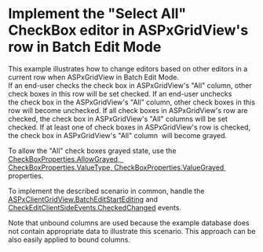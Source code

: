 # Implement the "Select All" CheckBox editor in ASPxGridView's row in Batch Edit Mode


<p>This example illustrates how to change editors based on other editors in a current row when ASPxGridView in Batch Edit Mode. <br />If an end-user checks the check box in ASPxGridView's "All" column, other check boxes in this row will be set checked. If an end-user unchecks the check box in the ASPxGridView's "All" column, other check boxes in this row will become unchecked. If all check boxes in ASPxGridView's row are checked, the check box in ASPxGridView's "All" columns will be set checked. If at least one of check boxes in ASPxGridView's row is checked, the check box in ASPxGridView's "All" column  will become grayed.</p>
<p>To allow the "All" check boxes grayed state, use the <a href="https://documentation.devexpress.com/#AspNet/DevExpressWebCheckBoxProperties_AllowGrayedtopic">CheckBoxProperties.AllowGrayed,   </a><a href="https://documentation.devexpress.com/#AspNet/DevExpressWebCheckBoxProperties_ValueTypetopic">CheckBoxProperties.ValueType, </a><a href="https://documentation.devexpress.com/#AspNet/DevExpressWebCheckBoxProperties_ValueGrayedtopic">CheckBoxProperties.ValueGrayed</a><a href="https://documentation.devexpress.com/#AspNet/DevExpressWebCheckBoxProperties_ValueTypetopic"> </a> properties.</p>
<p>To implement the described scenario in common, handle the <a href="https://documentation.devexpress.com/#AspNet/DevExpressWebScriptsASPxClientGridView_BatchEditStartEditingtopic">ASPxClientGridView.BatchEditStartEditing</a> and <a href="https://documentation.devexpress.com/#AspNet/DevExpressWebCheckEditClientSideEvents_CheckedChangedtopic">CheckEditClientSideEvents.CheckedChanged</a> events.</p>
<p>Note that unbound columns are used because the example database does not contain appropriate data to illustrate this scenario. This approach can be also easily applied to bound columns.</p>

<br/>


